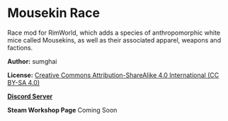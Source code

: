 # Mousekin Race
Race mod for RimWorld, which adds a species of anthropomorphic white mice called Mousekins, as well as their associated apparel, weapons and factions.

**Author:** sumghai

**License:** [Creative Commons Attribution-ShareAlike 4.0 International (CC BY-SA 4.0)](http://www.creativecommons.org/licenses/by-sa/4.0/)

[**Discord Server**](https://discord.gg/rb9XdG4Fy7)

**Steam Workshop Page** Coming Soon
